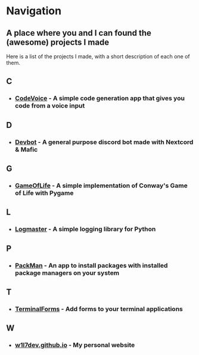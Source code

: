 # Navigation
## A place where you and I can found the (awesome) projects I made

Here is a list of the projects I made, with a short description of each one of them.

## C
- ### [CodeVoice](https://github.com/W1L7dev/CodeVoice) - A simple code generation app that gives you code from a voice input

## D
- ### [Devbot](https://github.com/W1L7dev/devbot) - A general purpose discord bot made with Nextcord & Mafic

## G
- ### [GameOfLife](https://github.com/W1L7dev/GameOfLife) - A simple implementation of Conway's Game of Life with Pygame

## L
- ### [Logmaster](https://github.com/W1L7dev/Logmaster) - A simple logging library for Python

## P
- ### [PackMan](https://github.com/W1L7dev/PackMan) - An app to install packages with installed package managers on your system

## T
- ### [TerminalForms](https://github.com/W1L7dev/TerminalForms) - Add forms to your terminal applications

## W
- ### [w1l7dev.github.io](https://github.com/W1L7dev/w1l7dev.github.io) - My personal website
